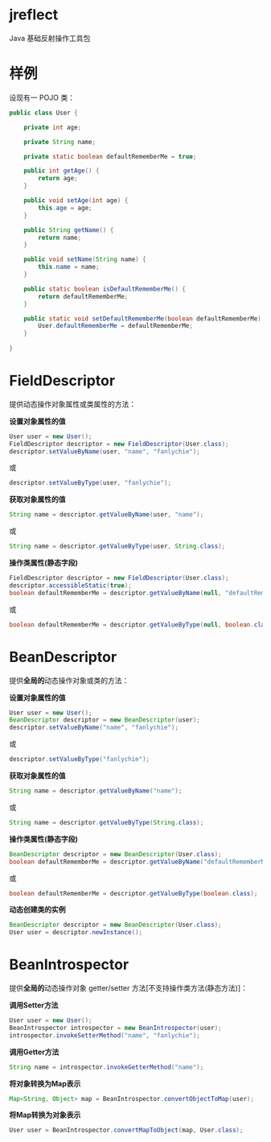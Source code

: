 # jreflect

Java 基础反射操作工具包

# 样例

设现有一 POJO 类：

```java
public class User {

    private int age;

    private String name;

    private static boolean defaultRememberMe = true;

    public int getAge() {
        return age;
    }

    public void setAge(int age) {
        this.age = age;
    }

    public String getName() {
        return name;
    }

    public void setName(String name) {
        this.name = name;
    }

    public static boolean isDefaultRememberMe() {
        return defaultRememberMe;
    }

    public static void setDefaultRememberMe(boolean defaultRememberMe) {
        User.defaultRememberMe = defaultRememberMe;
    }
    
}
```

# FieldDescriptor

提供动态操作对象属性或类属性的方法：

**设置对象属性的值**

```java
User user = new User();
FieldDescriptor descriptor = new FieldDescriptor(User.class);
descriptor.setValueByName(user, "name", "fanlychie");
```

或

```java
descriptor.setValueByType(user, "fanlychie");
```

**获取对象属性的值**

```java
String name = descriptor.getValueByName(user, "name");
```

或

```java
String name = descriptor.getValueByType(user, String.class);
```

**操作类属性(静态字段)**

```java
FieldDescriptor descriptor = new FieldDescriptor(User.class);
descriptor.accessibleStatic(true);
boolean defaultRememberMe = descriptor.getValueByName(null, "defaultRememberMe");
```

或

```java
boolean defaultRememberMe = descriptor.getValueByType(null, boolean.class);
```

# BeanDescriptor

提供**全局的**动态操作对象或类的方法：

**设置对象属性的值**

```java
User user = new User();
BeanDescriptor descriptor = new BeanDescriptor(user);
descriptor.setValueByName("name", "fanlychie");
```

或

```java
descriptor.setValueByType("fanlychie");
```

**获取对象属性的值**

```java
String name = descriptor.getValueByName("name");
```

或

```java
String name = descriptor.getValueByType(String.class);
```

**操作类属性(静态字段)**

```java
BeanDescriptor descriptor = new BeanDescriptor(User.class);
boolean defaultRememberMe = descriptor.getValueByName("defaultRememberMe");
```

或

```java
boolean defaultRememberMe = descriptor.getValueByType(boolean.class);
```

**动态创建类的实例**

```java
BeanDescriptor descriptor = new BeanDescriptor(User.class);
User user = descriptor.newInstance();
```

# BeanIntrospector

提供**全局的**动态操作对象 getter/setter 方法[不支持操作类方法(静态方法)]：

**调用Setter方法**

```java
User user = new User();
BeanIntrospector introspector = new BeanIntrospector(user);
introspector.invokeSetterMethod("name", "fanlychie");
```

**调用Getter方法**

```java
String name = introspector.invokeGetterMethod("name");
```

**将对象转换为Map表示**

```java
Map<String, Object> map = BeanIntrospector.convertObjectToMap(user);
```

**将Map转换为对象表示**

```java
User user = BeanIntrospector.convertMapToObject(map, User.class);
```